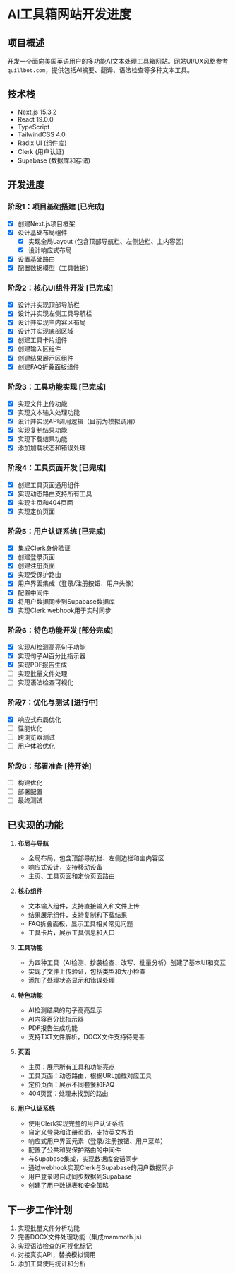 # AI工具箱网站开发进度

## 项目概述
开发一个面向美国英语用户的多功能AI文本处理工具箱网站。网站UI/UX风格参考`quillbot.com`，提供包括AI摘要、翻译、语法检查等多种文本工具。

## 技术栈
- Next.js 15.3.2
- React 19.0.0
- TypeScript
- TailwindCSS 4.0
- Radix UI (组件库)
- Clerk (用户认证)
- Supabase (数据库和存储)

## 开发进度

### 阶段1：项目基础搭建 [已完成]
- [x] 创建Next.js项目框架
- [x] 设计基础布局组件
  - [x] 实现全局Layout (包含顶部导航栏、左侧边栏、主内容区)
  - [x] 设计响应式布局
- [x] 设置基础路由
- [x] 配置数据模型（工具数据）

### 阶段2：核心UI组件开发 [已完成]
- [x] 设计并实现顶部导航栏
- [x] 设计并实现左侧工具导航栏
- [x] 设计并实现主内容区布局
- [x] 设计并实现底部区域
- [x] 创建工具卡片组件
- [x] 创建输入区组件
- [x] 创建结果展示区组件
- [x] 创建FAQ折叠面板组件

### 阶段3：工具功能实现 [已完成]
- [x] 实现文件上传功能
- [x] 实现文本输入处理功能
- [x] 设计并实现API调用逻辑（目前为模拟调用）
- [x] 实现复制结果功能
- [x] 实现下载结果功能
- [x] 添加加载状态和错误处理

### 阶段4：工具页面开发 [已完成]
- [x] 创建工具页面通用组件
- [x] 实现动态路由支持所有工具
- [x] 实现主页和404页面
- [x] 实现定价页面

### 阶段5：用户认证系统 [已完成]
- [x] 集成Clerk身份验证
- [x] 创建登录页面
- [x] 创建注册页面
- [x] 实现受保护路由
- [x] 用户界面集成（登录/注册按钮、用户头像）
- [x] 配置中间件
- [x] 将用户数据同步到Supabase数据库
- [x] 实现Clerk webhook用于实时同步

### 阶段6：特色功能开发 [部分完成]
- [x] 实现AI检测高亮句子功能
- [x] 实现句子AI百分比指示器
- [x] 实现PDF报告生成
- [ ] 实现批量文件处理
- [ ] 实现语法检查可视化

### 阶段7：优化与测试 [进行中]
- [x] 响应式布局优化
- [ ] 性能优化
- [ ] 跨浏览器测试
- [ ] 用户体验优化

### 阶段8：部署准备 [待开始]
- [ ] 构建优化
- [ ] 部署配置
- [ ] 最终测试

## 已实现的功能

1. **布局与导航**
   - 全局布局，包含顶部导航栏、左侧边栏和主内容区
   - 响应式设计，支持移动设备
   - 主页、工具页面和定价页面路由

2. **核心组件**
   - 文本输入组件，支持直接输入和文件上传
   - 结果展示组件，支持复制和下载结果
   - FAQ折叠面板，显示工具相关常见问题
   - 工具卡片，展示工具信息和入口

3. **工具功能**
   - 为四种工具（AI检测、抄袭检查、改写、批量分析）创建了基本UI和交互
   - 实现了文件上传验证，包括类型和大小检查
   - 添加了处理状态显示和错误处理

4. **特色功能**
   - AI检测结果的句子高亮显示
   - AI内容百分比指示器
   - PDF报告生成功能
   - 支持TXT文件解析，DOCX文件支持待完善

5. **页面**
   - 主页：展示所有工具和功能亮点
   - 工具页面：动态路由，根据URL加载对应工具
   - 定价页面：展示不同套餐和FAQ
   - 404页面：处理未找到的路由

6. **用户认证系统**
   - 使用Clerk实现完整的用户认证系统
   - 自定义登录和注册页面，支持英文界面
   - 响应式用户界面元素（登录/注册按钮、用户菜单）
   - 配置了公共和受保护路由的中间件
   - 与Supabase集成，实现数据库会话同步
   - 通过webhook实现Clerk与Supabase的用户数据同步
   - 用户登录时自动同步数据到Supabase
   - 创建了用户数据表和安全策略

## 下一步工作计划
1. 实现批量文件分析功能
2. 完善DOCX文件处理功能（集成mammoth.js）
3. 实现语法检查的可视化标记
4. 对接真实API，替换模拟调用
5. 添加工具使用统计和分析 